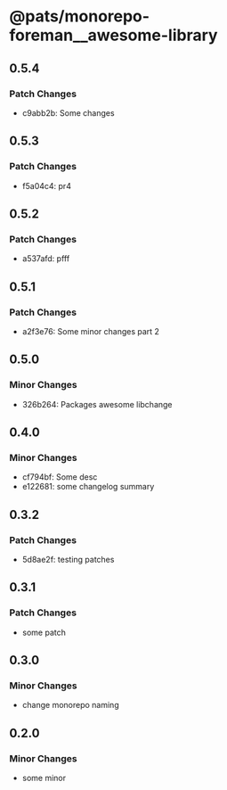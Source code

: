 # @pats/monorepo-foreman\_\_awesome-library

## 0.5.4

### Patch Changes

- c9abb2b: Some changes

## 0.5.3

### Patch Changes

- f5a04c4: pr4

## 0.5.2

### Patch Changes

- a537afd: pfff

## 0.5.1

### Patch Changes

- a2f3e76: Some minor changes part 2

## 0.5.0

### Minor Changes

- 326b264: Packages awesome libchange

## 0.4.0

### Minor Changes

- cf794bf: Some desc
- e122681: some changelog summary

## 0.3.2

### Patch Changes

- 5d8ae2f: testing patches

## 0.3.1

### Patch Changes

- some patch

## 0.3.0

### Minor Changes

- change monorepo naming

## 0.2.0

### Minor Changes

- some minor
